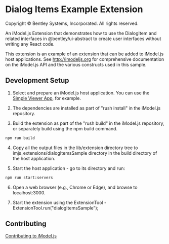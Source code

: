 # Dialog Items Example Extension

Copyright © Bentley Systems, Incorporated. All rights reserved.

An iModel.js Extension that demonstrates how to use the DialogItem and related interfaces in @bentley/ui-abstract to create user interfaces without writing any React code.

This extension is an example of an extension that can be added to iModel.js host applications.
See http://imodeljs.org for comprehensive documentation on the iModel.js API and the various constructs used in this sample.

## Development Setup

1. Select and prepare an iModel.js host application. You can use the [Simple Viewer App](https://github.com/imodeljs/imodeljs-samples/tree/master/interactive-app/simple-viewer-app), for example.

2. The dependencies are installed as part of "rush install" in the iModel.js repository.

3. Build the extension as part of the "rush build" in the iModel.js repository, or separately build using the npm build command.

  ```sh
  npm run build
  ```

4. Copy all the output files in the lib/extension directory tree to imjs_extensions/dialogItemsSample directory in the build directory of the host application.

5. Start the host application - go to its directory and run:

  ```sh
  npm run start:servers
  ```

6. Open a web browser (e.g., Chrome or Edge), and browse to localhost:3000.

7. Start the extension using the ExtensionTool - ExtensionTool.run("dialogItemsSample");

## Contributing

[Contributing to iModel.js](https://github.com/imodeljs/imodeljs/blob/master/CONTRIBUTING.md)

